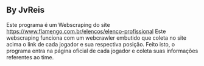 ## By JvReis
Este programa é um Webscraping do site https://www.flamengo.com.br/elencos/elenco-profissional
Este webscraping funciona com um webcrawler embutido que coleta no site acima o link de cada jogador e sua respectiva posição. 
Feito isto, o programa entra na página oficial de cada jogador e coleta suas informações referentes ao time.